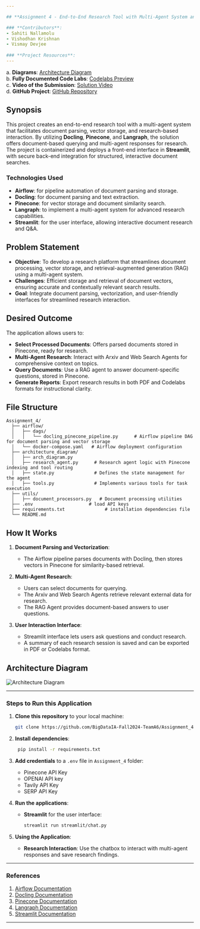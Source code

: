 ```yaml
---

## **Assignment 4 - End-to-End Research Tool with Multi-Agent System and Document Vectorization**

### **Contributors**:
- Sahiti Nallamolu
- Vishodhan Krishnan
- Vismay Devjee
  
### **Project Resources**:
---
```

a. **Diagrams**: [Architecture Diagram](https://github.com/BigDataIA-Fall2024-TeamA6/Assignment_4/tree/main/architecture_diagram)  
b. **Fully Documented Code Labs**: [Codelabs Preview](https://codelabs-preview.appspot.com/?file_id=1mjvrVPW4HhfXsRnsTeXvmz30b2qKbRQ2dVz1ydNykV4/)  
c. **Video of the Submission**: [Solution Video](https://northeastern.zoom.us/rec/share/g6JItGeuhUI-6EYPHTSQrjGk2ylmz_BKfxIAUU-10alqwzVc2h0lmOzLypC6nWH-.vWubwUnestSWgaDX)  
d. **GitHub Project**: [GitHub Repository](https://github.com/BigDataIA-Fall2024-TeamA6/Assignment_4)

## **Synopsis**

This project creates an end-to-end research tool with a multi-agent system that facilitates document parsing, vector storage, and research-based interaction. By utilizing **Docling**, **Pinecone**, and **Langraph**, the solution offers document-based querying and multi-agent responses for research. The project is containerized and deploys a front-end interface in **Streamlit**, with secure back-end integration for structured, interactive document searches.

### **Technologies Used**
- **Airflow**: for pipeline automation of document parsing and storage.
- **Docling**: for document parsing and text extraction.
- **Pinecone**: for vector storage and document similarity search.
- **Langraph**: to implement a multi-agent system for advanced research capabilities.
- **Streamlit**: for the user interface, allowing interactive document research and Q&A.

## **Problem Statement**

- **Objective**: To develop a research platform that streamlines document processing, vector storage, and retrieval-augmented generation (RAG) using a multi-agent system.
- **Challenges**: Efficient storage and retrieval of document vectors, ensuring accurate and contextually relevant search results.
- **Goal**: Integrate document parsing, vectorization, and user-friendly interfaces for streamlined research interaction.

## **Desired Outcome**

The application allows users to:
- **Select Processed Documents**: Offers parsed documents stored in Pinecone, ready for research.
- **Multi-Agent Research**: Interact with Arxiv and Web Search Agents for comprehensive context on topics.
- **Query Documents**: Use a RAG agent to answer document-specific questions, stored in Pinecone.
- **Generate Reports**: Export research results in both PDF and Codelabs formats for instructional clarity.

## **File Structure**
```
Assignment_4/
  ├── airflow/
  │   ├── dags/
  │   │   └── docling_pinecone_pipeline.py      # Airflow pipeline DAG for document parsing and vector storage  
  │   └── docker-compose.yaml   # Airflow deployment configuration
  ├── architecture_diagram/
  │   ├── arch_diagram.py
  │   ├── research_agent.py      # Research agent logic with Pinecone indexing and tool routing
  │   ├── state.py               # Defines the state management for the agent
  │   ├── tools.py               # Implements various tools for task execution
  ├── utils/
  │   ├── document_processors.py   # Document processing utilities
  ├── .env                     # load API keys
  ├── requirements.txt               # installation dependencies file
  └── README.md 
```
## **How It Works**

1. **Document Parsing and Vectorization**: 
   - The Airflow pipeline parses documents with Docling, then stores vectors in Pinecone for similarity-based retrieval.
   
2. **Multi-Agent Research**:
   - Users can select documents for querying.
   - The Arxiv and Web Search Agents retrieve relevant external data for research.
   - The RAG Agent provides document-based answers to user questions.

3. **User Interaction Interface**:
   - Streamlit interface lets users ask questions and conduct research.
   - A summary of each research session is saved and can be exported in PDF or Codelabs format.

## **Architecture Diagram**

![Architecture Diagram](https://github.com/BigDataIA-Fall2024-TeamA6/Assignment_4/blob/main/architecture_diagram/doc_processing_pipeline.png)

---

### **Steps to Run this Application**

1. **Clone this repository** to your local machine:

   ```bash
   git clone https://github.com/BigDataIA-Fall2024-TeamA6/Assignment_4.git
   ```

2. **Install dependencies**:

   ```bash
    pip install -r requirements.txt
   ```

3. **Add credentials** to a `.env` file in `Assignment_4` folder:

   - Pinecone API Key
   - OPENAI API key
   - Tavily API Key
   - SERP API Key

4. **Run the applications**:

   - **Streamlit** for the user interface:

     ```bash
     streamlit run streamlit/chat.py
     ```

5. **Using the Application**:
   - **Research Interaction**: Use the chatbox to interact with multi-agent responses and save research findings.

---

### **References**

1. [Airflow Documentation](https://airflow.apache.org/)
2. [Docling Documentation](https://docling.io/)
3. [Pinecone Documentation](https://www.pinecone.io/docs/)
4. [Langraph Documentation](https://langraph.ai/)
5. [Streamlit Documentation](https://docs.streamlit.io/)

---
